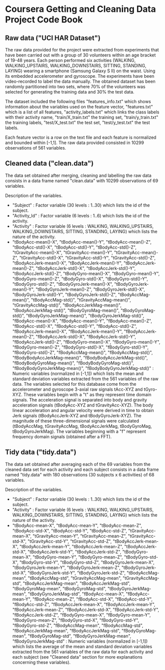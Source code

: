 Coursera Getting and Cleaning Data Project Code Book
===========

## Raw data ("UCI HAR Dataset")

The raw data provided for the project were extracted from experiments that have been carried out with a group of 30 volunteers within an age bracket of 19-48 years. Each person performed six activities (WALKING, WALKING_UPSTAIRS, WALKING_DOWNSTAIRS, SITTING, STANDING, LAYING) wearing a smartphone (Samsung Galaxy S II) on the waist. Using its embedded accelerometer and gyroscope. The experiments have been video-recorded to label the data manually. The obtained dataset has been randomly partitioned into two sets, where 70% of the volunteers was selected for generating the training data and 30% the test data.

The dataset included the following files "features_info.txt" which shows information about the variables used on the feature vector, "features.txt" which is a list of all features, "activity_labels.txt" which links the class labels with their activity name, "train/X_train.txt" the training set, "train/y_train.txt" the training labels, "test/X_test.txt" the test set, "test/y_test.txt" the test labels.

Each feature vector is a row on the text file and each feature is normalized and bounded within [-1,1]. The raw data provided consisted in 10299 observations of 561 variables.

## Cleaned data ("clean.data")

The data set obtained after merging, cleaning and labelling the raw data consists in a data frame named "clean.data" with 10299 observations of 69 variables.

Description of the variables.
* "Subject" : Factor variable (30 levels : 1..30) which lists the id of the subject.
* "Activity_Id" : Factor variable (6 levels : 1..6) which lists the id of the activity.
* "Activity" : Factor variable (6 levels : WALKING, WALKING_UPSTAIRS, WALKING_DOWNSTAIRS, SITTING, STANDING, LAYING) which lists the nature of the activity.
* "tBodyAcc-mean()-X", "tBodyAcc-mean()-Y", "tBodyAcc-mean()-Z", "tBodyAcc-std()-X", "tBodyAcc-std()-Y", "tBodyAcc-std()-Z", "tGravityAcc-mean()-X", "tGravityAcc-mean()-Y", "tGravityAcc-mean()-Z", "tGravityAcc-std()-X", "tGravityAcc-std()-Y", "tGravityAcc-std()-Z", "tBodyAccJerk-mean()-X", "tBodyAccJerk-mean()-Y", "tBodyAccJerk-mean()-Z", "tBodyAccJerk-std()-X", "tBodyAccJerk-std()-Y", "tBodyAccJerk-std()-Z", "tBodyGyro-mean()-X", "tBodyGyro-mean()-Y", "tBodyGyro-mean()-Z", "tBodyGyro-std()-X", "tBodyGyro-std()-Y", "tBodyGyro-std()-Z", "tBodyGyroJerk-mean()-X", "tBodyGyroJerk-mean()-Y", "tBodyGyroJerk-mean()-Z", "tBodyGyroJerk-std()-X", "tBodyGyroJerk-std()-Y", "tBodyGyroJerk-std()-Z", "tBodyAccMag-mean()", "tBodyAccMag-std()", "tGravityAccMag-mean()", "tGravityAccMag-std()", "tBodyAccJerkMag-mean()", "tBodyAccJerkMag-std()", "tBodyGyroMag-mean()", "tBodyGyroMag-std()", "tBodyGyroJerkMag-mean()", "tBodyGyroJerkMag-std()", "fBodyAcc-mean()-X", "fBodyAcc-mean()-Y", "fBodyAcc-mean()-Z", "fBodyAcc-std()-X", "fBodyAcc-std()-Y", "fBodyAcc-std()-Z", "fBodyAccJerk-mean()-X", "fBodyAccJerk-mean()-Y", "fBodyAccJerk-mean()-Z", "fBodyAccJerk-std()-X", "fBodyAccJerk-std()-Y", "fBodyAccJerk-std()-Z", "fBodyGyro-mean()-X", "fBodyGyro-mean()-Y", "fBodyGyro-mean()-Z", "fBodyGyro-std()-X", "fBodyGyro-std()-Y", "fBodyGyro-std()-Z", "fBodyAccMag-mean()", "fBodyAccMag-std()", "fBodyBodyAccJerkMag-mean()", "fBodyBodyAccJerkMag-std()", "fBodyBodyGyroMag-mean()", "fBodyBodyGyroMag-std()", "fBodyBodyGyroJerkMag-mean()", "fBodyBodyGyroJerkMag-std()" : Numeric variables (normalized in [-1,1]) which lists the mean and standard deviation variables extracted from the 561 variables of the raw data. The variables selected for this database come from the accelerometer and gyroscope 3-axial raw signals tAcc-XYZ and tGyro-XYZ. These variables begin with a "t" as they represent time domain signals. The acceleration signal is separated into body and gravity acceleration signals (tBodyAcc-XYZ and tGravityAcc-XYZ). The body linear acceleration and angular velocity were derived in time to obtain Jerk signals (tBodyAccJerk-XYZ and tBodyGyroJerk-XYZ). The magnitude of these three-dimensional signals were calculated (tBodyAccMag, tGravityAccMag, tBodyAccJerkMag, tBodyGyroMag, tBodyGyroJerkMag).  The variables beginning with a "f" represent frequency domain signals (obtained after a FFT). 

## Tidy data ("tidy.data")

The data set obtained after averaging each of the 69 variables from the cleaned data set for each activity and each subject consists in a data frame named "tidy.data" with 180 observations (30 subjects x 6 activities) of 68 variables.

Description of the variables.
* "Subject" : Factor variable (30 levels : 1..30) which lists the id of the subject.
* "Activity" : Factor variable (6 levels : WALKING, WALKING_UPSTAIRS, WALKING_DOWNSTAIRS, SITTING, STANDING, LAYING) which lists the nature of the activity.
* "tBodyAcc-mean-X", "tBodyAcc-mean-Y", "tBodyAcc-mean-Z", "tBodyAcc-std-X", "tBodyAcc-std-Y", "tBodyAcc-std-Z", "tGravityAcc-mean-X", "tGravityAcc-mean-Y", "tGravityAcc-mean-Z", "tGravityAcc-std-X", "tGravityAcc-std-Y", "tGravityAcc-std-Z", "tBodyAccJerk-mean-X", "tBodyAccJerk-mean-Y", "tBodyAccJerk-mean-Z", "tBodyAccJerk-std-X", "tBodyAccJerk-std-Y", "tBodyAccJerk-std-Z", "tBodyGyro-mean-X", "tBodyGyro-mean-Y", "tBodyGyro-mean-Z", "tBodyGyro-std-X", "tBodyGyro-std-Y", "tBodyGyro-std-Z", "tBodyGyroJerk-mean-X", "tBodyGyroJerk-mean-Y", "tBodyGyroJerk-mean-Z", "tBodyGyroJerk-std-X", "tBodyGyroJerk-std-Y", "tBodyGyroJerk-std-Z", "tBodyAccMag-mean", "tBodyAccMag-std", "tGravityAccMag-mean", "tGravityAccMag-std", "tBodyAccJerkMag-mean", "tBodyAccJerkMag-std", "tBodyGyroMag-mean", "tBodyGyroMag-std", "tBodyGyroJerkMag-mean", "tBodyGyroJerkMag-std", "fBodyAcc-mean-X", "fBodyAcc-mean-Y", "fBodyAcc-mean-Z", "fBodyAcc-std-X", "fBodyAcc-std-Y", "fBodyAcc-std-Z", "fBodyAccJerk-mean-X", "fBodyAccJerk-mean-Y", "fBodyAccJerk-mean-Z", "fBodyAccJerk-std-X", "fBodyAccJerk-std-Y", "fBodyAccJerk-std-Z", "fBodyGyro-mean-X", "fBodyGyro-mean-Y", "fBodyGyro-mean-Z", "fBodyGyro-std-X", "fBodyGyro-std-Y", "fBodyGyro-std-Z", "fBodyAccMag-mean", "fBodyAccMag-std", "fBodyAccJerkMag-mean", "fBodyAccJerkMag-std", "fBodyGyroMag-mean", "fBodyGyroMag-std", "fBodyGyroJerkMag-mean", "fBodyGyroJerkMag-std" : Numeric variables (normalized in [-1,1]) which lists the average of the mean and standard deviation variables extracted from the 561 variables of the raw data for each activity and each subject (see "Cleaned data" section for more explanations concerning these variables).


